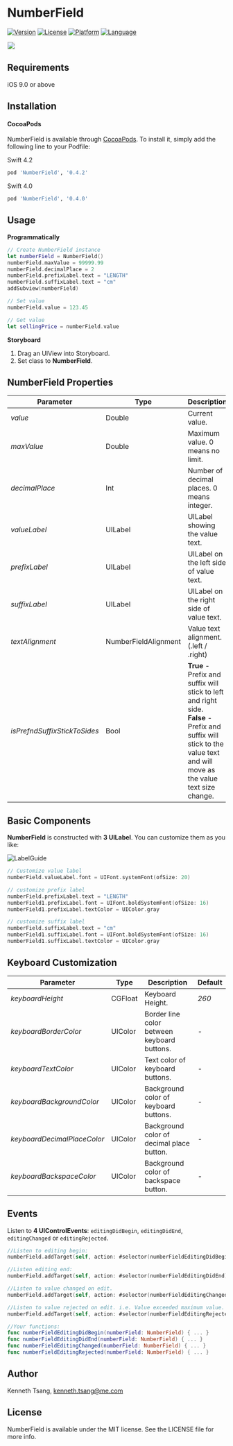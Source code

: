 # NumberField

[![Version](https://img.shields.io/cocoapods/v/NumberField.svg?style=flat)](http://cocoapods.org/pods/NumberField)
[![License](https://img.shields.io/cocoapods/l/NumberField.svg?style=flat)](http://cocoapods.org/pods/NumberField)
[![Platform](https://img.shields.io/cocoapods/p/NumberField.svg?style=flat)](http://cocoapods.org/pods/NumberField)
[![Language](https://img.shields.io/badge/Swift-4.2-orange.svg?style=flat)](http://cocoapods.org/pods/NumberField)

<img src="DEMO.gif" border=1 style="border-color:#eeeeee">

## Requirements

iOS 9.0 or above

## Installation

#### CocoaPods

NumberField is available through [CocoaPods](http://cocoapods.org). To install
it, simply add the following line to your Podfile:

Swift 4.2<br>

```ruby
pod 'NumberField', '0.4.2'
```

Swift 4.0<br>

```ruby
pod 'NumberField', '0.4.0'
```

## Usage

**Programmatically**<br>

```swift
// Create NumberField instance
let numberField = NumberField()
numberField.maxValue = 99999.99
numberField.decimalPlace = 2
numberField.prefixLabel.text = "LENGTH"
numberField.suffixLabel.text = "cm"
addSubview(numberField)

// Set value
numberField.value = 123.45

// Get value
let sellingPrice = numberField.value
```

**Storyboard**<br>

1. Drag an UIView into Storyboard.
2. Set class to **NumberField**.



## NumberField Properties

| Parameter                    | Type                 | Description                              | Default  |
| ---------------------------- | -------------------- | ---------------------------------------- | -------- |
| *value*                      | Double               | Current value.                           | 0        |
| *maxValue*                   | Double               | Maximum value. 0 means no limit.         | *0*      |
| *decimalPlace*               | Int                  | Number of decimal places. 0 means integer. | *0*      |
| *valueLabel*                 | UILabel              | UILabel showing the value text.          | *-*      |
| *prefixLabel*                | UILabel              | UILabel on the left side of value text.  | *-*      |
| *suffixLabel*                | UILabel              | UILabel on the right side of value text. | *-*      |
| *textAlignment*              | NumberFieldAlignment | Value text alignment. (.left / .right)   | *.right* |
| *isPrefndSuffixStickToSides* | Bool                 | **True** - Prefix and suffix will stick to left and right side.<br>**False** - Prefix and suffix will stick to the value text and will move as the value text size change. | *true*   |



## Basic Components

**NumberField** is constructed with **3 UILabel**. You can customize them as you like:

![LabelGuide](LabelGuide.png)

```swift
// Customize value label
numberField.valueLabel.font = UIFont.systemFont(ofSize: 20)

// customize prefix label
numberField.prefixLabel.text = "LENGTH"
numberField1.prefixLabel.font = UIFont.boldSystemFont(ofSize: 16)
numberField1.prefixLabel.textColor = UIColor.gray

// customize suffix label
numberField.suffixLabel.text = "cm"
numberField1.suffixLabel.font = UIFont.boldSystemFont(ofSize: 16)
numberField1.suffixLabel.textColor = UIColor.gray
```



## Keyboard Customization

| Parameter                   | Type    | Description                              | Default |
| --------------------------- | ------- | ---------------------------------------- | ------- |
| *keyboardHeight*            | CGFloat | Keyboard Height.                         | *260*   |
| *keyboardBorderColor*       | UIColor | Border line color between keyboard buttons. | *-*     |
| *keyboardTextColor*         | UIColor | Text color of keyboard buttons.          | *-*     |
| *keyboardBackgroundColor*   | UIColor | Background color of keyboard buttons.    | *-*     |
| *keyboardDecimalPlaceColor* | UIColor | Background color of decimal place button. | *-*     |
| *keyboardBackspaceColor*    | UIColor | Background color of backspace button.    | *-*     |

## 

## Events

Listen to **4 UIControlEvents**: `editingDidBegin`, `editingDidEnd`, `editingChanged` or `editingRejected`.

```swift
//Listen to editing begin:
numberField.addTarget(self, action: #selector(numberFieldEditingDidBegin), for: .editingDidBegin)

//Listen editing end:
numberField.addTarget(self, action: #selector(numberFieldEditingDidEnd), for: .editingDidEnd)

//Listen to value changed on edit.
numberField.addTarget(self, action: #selector(numberFieldEditingChanged), for: .editingChanged)

//Listen to value rejected on edit. i.e. Value exceeded maximum value.
numberField.addTarget(self, action: #selector(numberFieldEditingRejected), for: .editingRejected)

//Your functions:
func numberFieldEditingDidBegin(numberField: NumberField) { ... }
func numberFieldEditingDidEnd(numberField: NumberField) { ... }
func numberFieldEditingChanged(numberField: NumberField) { ... }
func numberFieldEditingRejected(numberField: NumberField) { ... }
```



## Author

Kenneth Tsang, kenneth.tsang@me.com

## License

NumberField is available under the MIT license. See the LICENSE file for more info.
